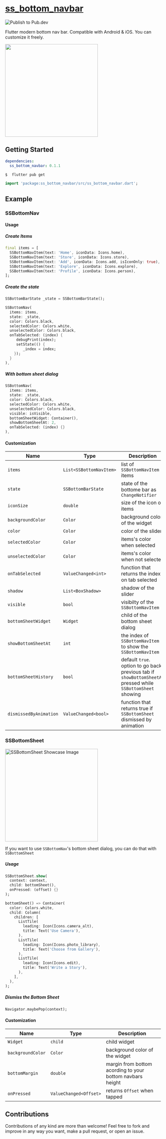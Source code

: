 

# [ss_bottom_navbar](https://pub.dev/packages/ss_bottom_navbar)

![Publish to Pub.dev](https://github.com/NBK-Group/ss_bottom_navbar/workflows/Publish%20to%20Pub.dev/badge.svg)

Flutter modern bottom nav bar. Compatible with Android & iOS. You can customize it freely.

<img src="https://github.com/NBK-Group/ss_bottom_navbar/blob/master/images/showcase.gif?raw=true" width="300" />

## Getting Started

```yaml
dependencies:
  ss_bottom_navbar: 0.1.1
```

```bash
$  flutter pub get
```

```dart
import 'package:ss_bottom_navbar/src/ss_bottom_navbar.dart';
```

## Example

### SSBottomNav


#### Usage
##### Create Items
```dart
final items = [
  SSBottomNavItem(text: 'Home', iconData: Icons.home),
  SSBottomNavItem(text: 'Store', iconData: Icons.store),
  SSBottomNavItem(text: 'Add', iconData: Icons.add, isIconOnly: true),
  SSBottomNavItem(text: 'Explore', iconData: Icons.explore),
  SSBottomNavItem(text: 'Profile', iconData: Icons.person),
];
```
##### Create the state
```dart
SSBottomBarState _state = SSBottomBarState();
```
```dart
SSBottomNav(
  items: items,
  state: _state,
  color: Colors.black,
  selectedColor: Colors.white,
  unselectedColor: Colors.black,
  onTabSelected: (index) {
     debugPrint(index);
     setState(() {
        _index = index;
    });
  }
),
```
##### With bottom sheet dialog
```dart
SSBottomNav(
  items: items,
  state: _state,
  color: Colors.black,
  selectedColor: Colors.white,
  unselectedColor: Colors.black,
  visible: isVisible,
  bottomSheetWidget: Container(),
  showBottomSheetAt: 2,
  onTabSelected: (index) {}
),
```
#### Customization

|Name|  Type| Description|
|--|--|--|
| `items` |`List<SSBottomNavItem>`| list of `SSBottomNavItem` items |
| `state` |`SSBottomBarState`| state of the bottome bar as `ChangeNotifier` |
|`iconSize`| `double`| size of the icon on items |
| `backgroundColor`| `Color` | background color of the widget|
| `color`| `Color`| color of the slider |
| `selectedColor`| `Color`| items's color when selected |
| `unselectedColor`| `Color`| items's color when not selected |
| `onTabSelected`| `ValueChanged<int>`| function that returns the index on tab selected|
| `shadow`| `List<BoxShadow>`| shadow of the slider |
| `visible`| `bool`| visibilty of the `SSBottomNavItem` |
| `bottomSheetWidget`| `Widget`| child of the bottom sheet dialog |
| `showBottomSheetAt`| `int`| the index of `SSBottomNavItem` to show the `SSBottomNavItem` |
| `bottomSheetHistory`| `bool`| default `true`. option to go back previous tab if `showBottomSheetAt` pressed while `SSBottomSheet` showing |
| `dismissedByAnimation`| `ValueChanged<bool>`| function that returns true if `SSBottomSheet` dismissed by animation |

### SSBottomSheet

<img src="https://github.com/NBK-Group/ss_bottom_navbar/blob/master/images/showcase-bottom-sheet.png?raw=true" alt="SSBottomSheet Showcase Image" width="300" />

If you want to use `SSBottomNav`'s bottom sheet dialog, you can do that with `SSBottomSheet`
##### Usage
```dart
SSBottomSheet.show(
  context: context,
  child: bottomSheet(),
  onPressed: (offset) {}
);
```
```dart
bottomSheet() => Container(
  color: Colors.white,
  child: Column(
    children: [
      ListTile(
        leading: Icon(Icons.camera_alt),
        title: Text('Use Camera'),
      ),
      ListTile(
        leading: Icon(Icons.photo_library),
        title: Text('Choose from Gallery'),
      ),
      ListTile(
        leading: Icon(Icons.edit),
        title: Text('Write a Story'),
      ),
    ],
  ),
);
```
##### Dismiss the Bottom Sheet
```dart
Navigator.maybePop(context);
```
#### Customization

|Name|  Type| Description|
|--|--|--|
|`Widget`| `child`| child widget |
| `backgroundColor`| `Color` | background color of the widget|
| `bottomMargin`| `double`| margin from bottom acording to your bottom navbars height |
| `onPressed`| `ValueChanged<Offset>`| returns `Offset` when tapped |

## Contributions

Contributions of any kind are more than welcome! Feel free to fork and improve in any way you want, make a pull request, or open an issue.
